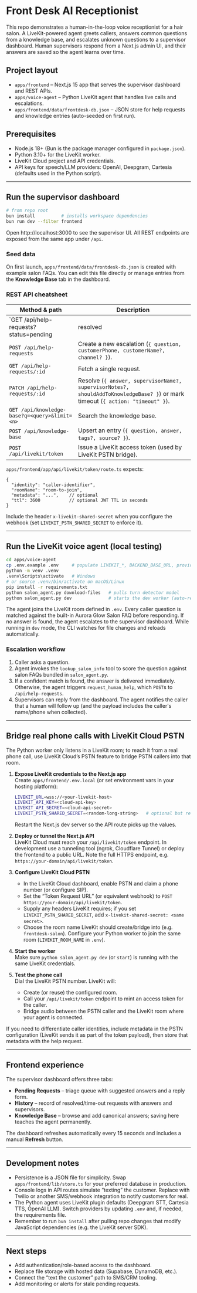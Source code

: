 # Front Desk AI Receptionist

This repo demonstrates a human-in-the-loop voice receptionist for a hair salon. A LiveKit-powered agent greets callers, answers common questions from a knowledge base, and escalates unknown questions to a supervisor dashboard. Human supervisors respond from a Next.js admin UI, and their answers are saved so the agent learns over time.

## Project layout

- `apps/frontend` – Next.js 15 app that serves the supervisor dashboard and REST APIs.
- `apps/voice-agent` – Python LiveKit agent that handles live calls and escalations.
- `apps/frontend/data/frontdesk-db.json` – JSON store for help requests and knowledge entries (auto-seeded on first run).

## Prerequisites

- Node.js 18+ (Bun is the package manager configured in `package.json`).
- Python 3.10+ for the LiveKit worker.
- LiveKit Cloud project and API credentials.
- API keys for speech/LLM providers: OpenAI, Deepgram, Cartesia (defaults used in the Python script).

---

## Run the supervisor dashboard

```bash
# from repo root
bun install          # installs workspace dependencies
bun run dev --filter frontend
```

Open http://localhost:3000 to see the supervisor UI. All REST endpoints are exposed from the same app under `/api`.

### Seed data

On first launch, `apps/frontend/data/frontdesk-db.json` is created with example salon FAQs. You can edit this file directly or manage entries from the **Knowledge Base** tab in the dashboard.

### REST API cheatsheet

| Method & path | Description |
| --- | --- |
| `GET /api/help-requests?status=pending|resolved|timeout|all` | List help requests. |
| `POST /api/help-requests` | Create a new escalation (`{ question, customerPhone, customerName?, channel? }`). |
| `GET /api/help-requests/:id` | Fetch a single request. |
| `PATCH /api/help-requests/:id` | Resolve (`{ answer, supervisorName?, supervisorNotes?, shouldAddToKnowledgeBase? }`) or mark timeout (`{ action: "timeout" }`). |
| `GET /api/knowledge-base?q=<query>&limit=<n>` | Search the knowledge base. |
| `POST /api/knowledge-base` | Upsert an entry (`{ question, answer, tags?, source? }`). |
| `POST /api/livekit/token` | Issue a LiveKit access token (used by LiveKit PSTN bridge). |

`apps/frontend/app/api/livekit/token/route.ts` expects:

```jsonc
{
  "identity": "caller-identifier",
  "roomName": "room-to-join",
  "metadata": "...",    // optional
  "ttl": 3600           // optional JWT TTL in seconds
}
```

Include the header `x-livekit-shared-secret` when you configure the webhook (set `LIVEKIT_PSTN_SHARED_SECRET` to enforce it).

---

## Run the LiveKit voice agent (local testing)

```bash
cd apps/voice-agent
cp .env.example .env     # populate LIVEKIT_*, BACKEND_BASE_URL, provider keys
python -m venv .venv
.venv\Scripts\activate   # Windows
# or source .venv/bin/activate on macOS/Linux
pip install -r requirements.txt
python salon_agent.py download-files   # pulls turn detector model
python salon_agent.py dev              # starts the dev worker (auto-reloads)
```

The agent joins the LiveKit room defined in `.env`. Every caller question is matched against the built-in Aurora Glow Salon FAQ before responding. If no answer is found, the agent escalates to the supervisor dashboard. While running in `dev` mode, the CLI watches for file changes and reloads automatically.

### Escalation workflow

1. Caller asks a question.
2. Agent invokes the `lookup_salon_info` tool to score the question against salon FAQs bundled in `salon_agent.py`.
3. If a confident match is found, the answer is delivered immediately. Otherwise, the agent triggers `request_human_help`, which `POST`s to `/api/help-requests`.
4. Supervisors can reply from the dashboard. The agent notifies the caller that a human will follow up (and the payload includes the caller's name/phone when collected).

---

## Bridge real phone calls with LiveKit Cloud PSTN

The Python worker only listens in a LiveKit room; to reach it from a real phone call, use LiveKit Cloud’s PSTN feature to bridge PSTN callers into that room.

1. **Expose LiveKit credentials to the Next.js app**  
   Create `apps/frontend/.env.local` (or set environment vars in your hosting platform):
   ```bash
   LIVEKIT_URL=wss://<your-livekit-host>
   LIVEKIT_API_KEY=<cloud-api-key>
   LIVEKIT_API_SECRET=<cloud-api-secret>
   LIVEKIT_PSTN_SHARED_SECRET=<random-long-string>   # optional but recommended
   ```
   Restart the Next.js dev server so the API route picks up the values.

2. **Deploy or tunnel the Next.js API**  
   LiveKit Cloud must reach your `/api/livekit/token` endpoint. In development use a tunneling tool (ngrok, Cloudflare Tunnel) or deploy the frontend to a public URL. Note the full HTTPS endpoint, e.g. `https://your-domain/api/livekit/token`.

3. **Configure LiveKit Cloud PSTN**  
   - In the LiveKit Cloud dashboard, enable PSTN and claim a phone number (or configure SIP).
   - Set the “Token Request URL” (or equivalent webhook) to `POST https://your-domain/api/livekit/token`.
   - Supply any headers LiveKit requires; if you set `LIVEKIT_PSTN_SHARED_SECRET`, add `x-livekit-shared-secret: <same secret>`.
   - Choose the room name LiveKit should create/bridge into (e.g. `frontdesk-salon`). Configure your Python worker to join the same room (`LIVEKIT_ROOM_NAME` in `.env`).

4. **Start the worker**  
   Make sure `python salon_agent.py dev` (or `start`) is running with the same LiveKit credentials.

5. **Test the phone call**  
   Dial the LiveKit PSTN number. LiveKit will:
   - Create (or reuse) the configured room.
   - Call your `/api/livekit/token` endpoint to mint an access token for the caller.
   - Bridge audio between the PSTN caller and the LiveKit room where your agent is connected.

If you need to differentiate caller identities, include metadata in the PSTN configuration (LiveKit sends it as part of the token payload), then store that metadata with the help request.

---

## Frontend experience

The supervisor dashboard offers three tabs:

- **Pending Requests** – triage queue with suggested answers and a reply form.
- **History** – record of resolved/time-out requests with answers and supervisors.
- **Knowledge Base** – browse and add canonical answers; saving here teaches the agent permanently.

The dashboard refreshes automatically every 15 seconds and includes a manual **Refresh** button.

---

## Development notes

- Persistence is a JSON file for simplicity. Swap `apps/frontend/lib/store.ts` for your preferred database in production.
- Console logs in API routes simulate “texting” the customer. Replace with Twilio or another SMS/webhook integration to notify customers for real.
- The Python agent uses LiveKit plugin defaults (Deepgram STT, Cartesia TTS, OpenAI LLM). Switch providers by updating `.env` and, if needed, the requirements file.
- Remember to run `bun install` after pulling repo changes that modify JavaScript dependencies (e.g. the LiveKit server SDK).

---

## Next steps

- Add authentication/role-based access to the dashboard.
- Replace file storage with hosted data (Supabase, DynamoDB, etc.).
- Connect the “text the customer” path to SMS/CRM tooling.
- Add monitoring or alerts for stale pending requests.
